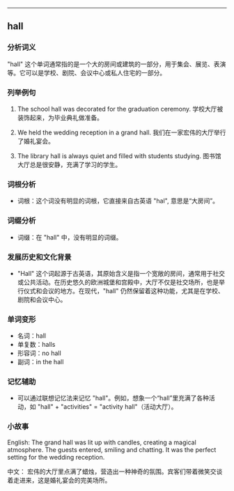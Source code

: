
---------------
## hall
### 分析词义
"hall" 这个单词通常指的是一个大的房间或建筑的一部分，用于集会、展览、表演等。它可以是学校、剧院、会议中心或私人住宅的一部分。

### 列举例句
1. The school hall was decorated for the graduation ceremony.
   学校大厅被装饰起来，为毕业典礼做准备。
   
2. We held the wedding reception in a grand hall.
   我们在一家宏伟的大厅举行了婚礼宴会。
   
3. The library hall is always quiet and filled with students studying.
   图书馆大厅总是很安静，充满了学习的学生。

### 词根分析
- 词根：这个词没有明显的词根，它直接来自古英语 "hal", 意思是“大房间”。

### 词缀分析
- 词缀：在 "hall" 中，没有明显的词缀。

### 发展历史和文化背景
- "Hall" 这个词起源于古英语，其原始含义是指一个宽敞的房间，通常用于社交或公共活动。在历史悠久的欧洲城堡和宫殿中，大厅不仅是社交场所，也是举行仪式和会议的地方。在现代，"hall" 仍然保留着这种功能，尤其是在学校、剧院和会议中心。

### 单词变形
- 名词：hall
- 单复数：halls
- 形容词：no hall
- 副词：in the hall

### 记忆辅助
- 可以通过联想记忆法来记忆 "hall"。例如，想象一个“hall”里充满了各种活动，如 "hall" + "activities" = "activity hall"（活动大厅）。

### 小故事
English:
The grand hall was lit up with candles, creating a magical atmosphere. The guests entered, smiling and chatting. It was the perfect setting for the wedding reception.

中文：
宏伟的大厅里点满了蜡烛，营造出一种神奇的氛围。宾客们带着微笑交谈着走进来，这是婚礼宴会的完美场所。

